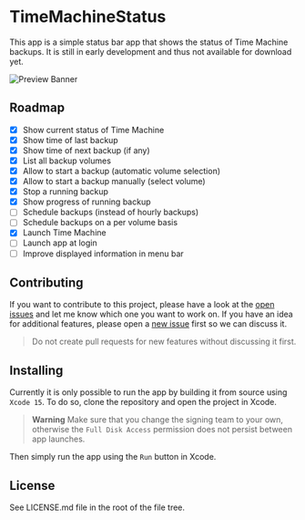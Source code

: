 # TimeMachineStatus

This app is a simple status bar app that shows the status of Time Machine backups. It is still in early development
and thus not available for download yet.

![Preview Banner](https://github.com/lukepistrol/TimeMachineStatus/assets/9460130/b131862a-eb73-4915-ad6f-5721abb4767a)

## Roadmap

- [x] Show current status of Time Machine
- [x] Show time of last backup
- [x] Show time of next backup (if any)
- [x] List all backup volumes
- [x] Allow to start a backup (automatic volume selection)
- [x] Allow to start a backup manually (select volume)
- [x] Stop a running backup
- [x] Show progress of running backup
- [ ] Schedule backups (instead of hourly backups)
- [ ] Schedule backups on a per volume basis
- [x] Launch Time Machine
- [ ] Launch app at login
- [ ] Improve displayed information in menu bar

## Contributing

If you want to contribute to this project, please have a look at the [open issues](https://github.com/lukepistrol/TimeMachineStatus/issues) and let me know which one you want to 
work on. If you have an idea for additional features, please open a [new issue](https://github.com/lukepistrol/TimeMachineStatus/issues/new/choose) first so we can discuss it.

> Do not create pull requests for new features without discussing it first.

## Installing

Currently it is only possible to run the app by building it from source using `Xcode 15`. To do so, clone the repository
and open the project in Xcode.

> **Warning**
> Make sure that you change the signing team to your own, otherwise the `Full Disk Access` permission does not persist
> between app launches.

Then simply run the app using the `Run` button in Xcode.

## License

See LICENSE.md file in the root of the file tree.
